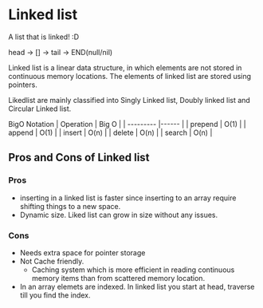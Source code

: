 # Linked list

A list that is linked! :D

head -> [] -> tail -> END(null/nil)

Linked list is a linear data structure, in which elements are not stored in continuous memory locations. The elements of linked list are stored using pointers.

Likedlist are mainly classified into Singly Linked list, Doubly linked list and Circular Linked list.

BigO Notation
| Operation | Big O |
| --------- |------ |
| prepend   |  O(1) |
| append    |  O(1) |
| insert    |  O(n) |
| delete    |  O(n) |
| search    |  O(n) |


## Pros and Cons of Linked list

### Pros
- inserting in a linked list is faster since inserting to an array require shifting things to a new space.
- Dynamic size. Liked list can grow in size without any issues.

### Cons
- Needs extra space for pointer storage
- Not Cache friendly.
    - Caching system which is more efficient in reading continuous memory items than from scattered memory location.
- In an array elemets are indexed. In linked list you start at head, traverse till you find the index.
